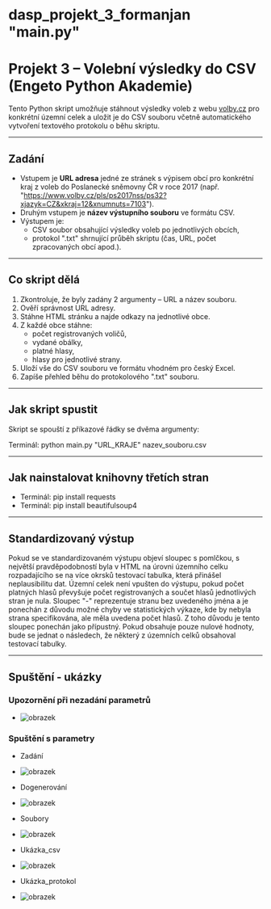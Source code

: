 # dasp_projekt_3_formanjan "main.py"
# Projekt 3 – Volební výsledky do CSV (Engeto Python Akademie)

Tento Python skript umožňuje stáhnout výsledky voleb z webu [volby.cz](https://www.volby.cz) pro konkrétní územní celek a uložit je do CSV souboru včetně automatického vytvoření textového protokolu o běhu skriptu.

---

## Zadání

- Vstupem je **URL adresa** jedné ze stránek s výpisem obcí pro konkrétní kraj z voleb do Poslanecké sněmovny ČR v roce 2017 (např. "https://www.volby.cz/pls/ps2017nss/ps32?xjazyk=CZ&xkraj=12&xnumnuts=7103").
- Druhým vstupem je **název výstupního souboru** ve formátu CSV.
- Výstupem je:
  - CSV soubor obsahující výsledky voleb po jednotlivých obcích,
  - protokol ".txt" shrnující průběh skriptu (čas, URL, počet zpracovaných obcí apod.).

---

## Co skript dělá

1. Zkontroluje, že byly zadány 2 argumenty – URL a název souboru.
2. Ověří správnost URL adresy.
3. Stáhne HTML stránku a najde odkazy na jednotlivé obce.
4. Z každé obce stáhne:
   - počet registrovaných voličů,
   - vydané obálky,
   - platné hlasy,
   - hlasy pro jednotlivé strany.
5. Uloží vše do CSV souboru ve formátu vhodném pro český Excel.
6. Zapíše přehled běhu do protokolového ".txt" souboru.

---

## Jak skript spustit

Skript se spouští z příkazové řádky se dvěma argumenty:

Terminál: python main.py "URL_KRAJE" nazev_souboru.csv

---

## Jak nainstalovat knihovny třetích stran
- Terminál: pip install requests
- Terminál: pip install beautifulsoup4

---

## Standardizovaný výstup
Pokud se ve standardizovaném výstupu objeví sloupec s pomlčkou, s největší pravděpodobností byla v HTML na úrovni územního celku rozpadajícího se na více okrsků testovací tabulka, která přinášel neplausibilitu dat. Územní celek není vpušten do výstupu, pokud počet platných hlasů převyšuje počet registrovaných a součet hlasů jednotlivých stran je nula.
Sloupec "-" reprezentuje stranu bez uvedeného jména a je ponechán z důvodu možné chyby ve statistických výkaze, kde by nebyla strana specifikována, ale měla uvedena počet hlasů. Z toho důvodu je tento sloupec ponechán jako přípustný. Pokud obsahuje pouze nulové hodnoty, bude se jednat o následech, že některý z územních celků obsahoval testovací tabulky.


---

## Spuštění - ukázky

### Upozornění při nezadání parametrů
- ![obrazek](https://github.com/user-attachments/assets/36a41fa2-f787-4349-86be-7ea05e95db42)

### Spuštění s parametry
- Zadání
- ![obrazek](https://github.com/user-attachments/assets/09e062b0-9115-411a-a964-9890bf66f8ef)

- Dogenerování
- ![obrazek](https://github.com/user-attachments/assets/7aa9d82d-2f6e-46b6-8a04-8d9e8acb1863)

- Soubory
- ![obrazek](https://github.com/user-attachments/assets/03f7ae55-48d5-4983-8509-dd5ef18e154a)

- Ukázka_csv
- ![obrazek](https://github.com/user-attachments/assets/5b6676ee-0339-4086-bc1c-20230b382145)

- Ukázka_protokol
- ![obrazek](https://github.com/user-attachments/assets/42937343-4631-4a76-b515-43fd6e51161c)






